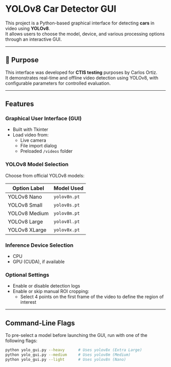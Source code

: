 # YOLOv8 Car Detector GUI

This project is a Python-based graphical interface for detecting **cars** in video using **YOLOv8**.  
It allows users to choose the model, device, and various processing options through an interactive GUI.

---

## 📌 Purpose

This interface was developed for **CTIS testing** purposes by Carlos Ortiz.  
It demonstrates real-time and offline video detection using YOLOv8, with configurable parameters for controlled evaluation.

---

## Features

### Graphical User Interface (GUI)
- Built with Tkinter
- Load video from:
  - Live camera
  - File import dialog
  - Preloaded `/videos` folder

### YOLOv8 Model Selection
Choose from official YOLOv8 models:

| Option Label                   | Model Used      |
|-------------------------------|------------------|
| YOLOv8 Nano                   | `yolov8n.pt`     |
| YOLOv8 Small                  | `yolov8s.pt`     |
| YOLOv8 Medium                 | `yolov8m.pt`     |
| YOLOv8 Large                  | `yolov8l.pt`     |
| YOLOv8 XLarge                 | `yolov8x.pt`     |

### Inference Device Selection
- CPU
- GPU (CUDA), if available

### Optional Settings
- Enable or disable detection logs
- Enable or skip manual ROI cropping:
  - Select 4 points on the first frame of the video to define the region of interest

---

## Command-Line Flags

To pre-select a model before launching the GUI, run with one of the following flags:

```bash
python yolo_gui.py --heavy      # Uses yolov8x (Extra Large)
python yolo_gui.py --medium     # Uses yolov8m (Medium)
python yolo_gui.py --light      # Uses yolov8n (Nano)
